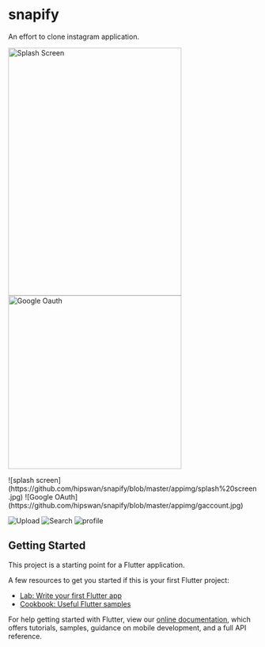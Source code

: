 # snapify

An effort to clone instagram application.

<p align="left">
  <img src="https://github.com/hipswan/snapify/blob/master/appimg/splash%20screen.jpg" height="500" width="350" title="Splash Screen">
  <img src="https://github.com/hipswan/snapify/blob/master/appimg/gaccount.jpg" width="350" alt="Google Oauth">
</p>
![splash screen](https://github.com/hipswan/snapify/blob/master/appimg/splash%20screen.jpg)
![Google OAuth](https://github.com/hipswan/snapify/blob/master/appimg/gaccount.jpg)

![Upload](https://github.com/hipswan/snapify/blob/master/appimg/upload.jpg)
![Search](https://github.com/hipswan/snapify/blob/master/appimg/search.jpg)
![profile](https://github.com/hipswan/snapify/blob/master/appimg/profile.jpg)

## Getting Started

This project is a starting point for a Flutter application.

A few resources to get you started if this is your first Flutter project:

- [Lab: Write your first Flutter app](https://flutter.dev/docs/get-started/codelab)
- [Cookbook: Useful Flutter samples](https://flutter.dev/docs/cookbook)

For help getting started with Flutter, view our
[online documentation](https://flutter.dev/docs), which offers tutorials,
samples, guidance on mobile development, and a full API reference.
